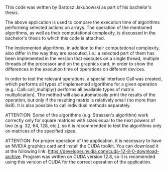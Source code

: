 This code was written by Bartosz Jakubowski as part of his bachelor's thesis. 

The above application is used to compare the execution time of algorithms performing selected actions on arrays. 
The operation of the mentioned algorithms, as well as their computational complexity, is discussed in the bachelor's thesis to which this code is attached.

The implemented algorithms, in addition to their computational complexity, also differ in the way they are executed, i.e.: a selected part of them has been implemented
in the version that executes on a single thread, multiple threads of the processor and on the graphics card, in order to show the differences in the execution time
of operations on different devices.

In order to test the relevant operations, a special interface Call was created, which performs all types of implemented algorithms for a given operation 
(e.g.: Call::call_multiply() performs all available types of matrix multiplication).
The method will also automatically print the results of the operation, but only if the resulting matrix is relatively small (no more than 8x8).
It is also possible to call individual methods separately. 

ATTENTION: Some of the algorithms (e.g. Strassen's algorithm) work correctly only for square matrices with sizes equal to the next powers of two (e.g. 32, 64, 128, etc.),
so it is recommended to test the algorithms only on matrices of the specified sizes. 

ATTENTION: For proper operation of the application, it is necessary to have an NVIDIA graphics card and install the CUDA toolkit. You can download it at the following link: https://developer.nvidia.com/cuda-12-8-0-download-archive.
Program was written on CUDA version 12.8, so it is recomended using this version of CUDA for the correct operation of the application.
